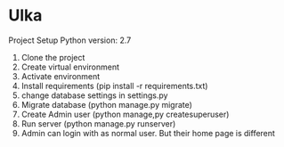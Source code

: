 # Ulka

Project Setup
Python version: 2.7

1. Clone the project
2. Create virtual environment
3. Activate environment
4. Install requirements (pip install -r requirements.txt)
5. change database settings in settings.py
6. Migrate database (python manage.py migrate)
7. Create Admin user (python manage,py createsuperuser)
8. Run server (python manage.py runserver)
9. Admin can login with as normal user. But their home page is different

